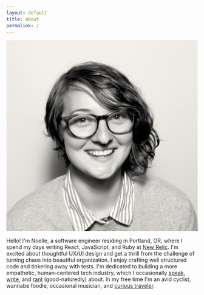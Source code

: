 ```yaml
---
layout: default
title: About
permalink: /
---
```


<img src="img/ndaley_bw.jpg" class="me" alt="Noelle Daley headshot">

Hello! I'm Noelle, a software engineer residing in Portland, OR, where I spend my days writing React, JavaScript, and Ruby at [New Relic](https://www.newrelic.com/). I'm excited about thoughtful UX/UI design and get a thrill from the challenge of turning chaos into beautiful organization. I enjoy crafting well structured code and tinkering away with tests. I'm dedicated to building a more empathetic, human-centered tech industry, which I occasionally [speak](http://opensourcebridge.org/sessions/1763), [write](/blog/), and [rant](http://devhell.info/post/2016-07-11/unlikely-hero-fails-to-press-mute/) (good-naturedly) about. In my free time I'm an avid cyclist, wannabe foodie, occasional musician, and [curious traveler](https://drive.google.com/open?id=1muxaKlQ9ndnV7dptPwHesS8o89w&usp=sharing).
